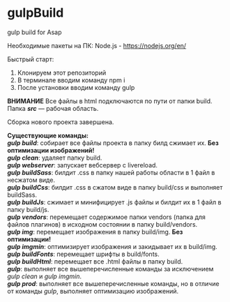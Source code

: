 # gulpBuild
gulp build for Asap

Необходимые пакеты на ПК: Node.js - https://nodejs.org/en/

Быстрый старт: <br>

1. Клонируем этот репозиторий
2. В терминале вводим команду npm i
3. После установки вводим команду gulp<br>

**ВНИМАНИЕ** 
Все файлы в html подключаются по пути от папки build.
Папка ***src*** — рабочая область.

Сборка нового проекта завершена.

**Существующие команды:**<br>
***gulp build***: собирает все файлы проекта в папку билд сжимает их. **Без оптимизации изображений!** <br>
***gulp clean***: удаляет папку build. <br>
***gulp webserver***: запускает вебсервер с livereload. <br>
***gulp buildSass***: билдит .css в папку нашей работы области в 1 файл в несжатом виде. <br>
***gulp buildCss***: билдит .css в сжатом виде в папку build/css и выполняет buildSass. <br>
***gulp buildJs***: сжимает и минифицирует .js файлы и билдит их в 1 файл в папку build/js. <br>
***gulp vendors***: перемещает содержимое папки vendors (папка для файлов плагинов) в исходном состоянии в папку build/vendors. <br>
***gulp img***: перемещает изображения в папку build/img. **Без оптимизации!**<br>
***gulp imgmin***: оптимизирует изображения и закидывает их в build/img. <br>
***gulp buildFonts***: перемещает шрифты в build/fonts. <br>
***gulp buildHtml***: перемещает все .html файлы в папку build. <br>
***gulp***: выполняет все вышеперечисленные команды за исключением *gulp clean* и *gulp imgmin*.<br>
***gulp prod***: выполняет все вышеперечисленные команды, но в отличие от команды *gulp*, выполняет оптимизацию изображений.<br>
